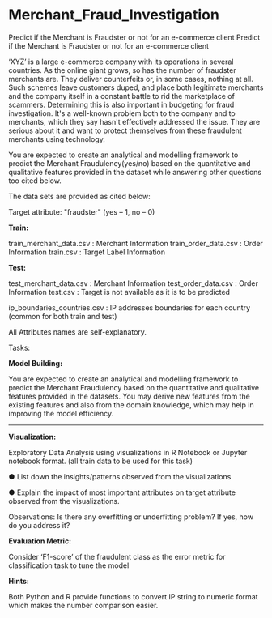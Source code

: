 # Merchant_Fraud_Investigation
Predict if the Merchant is Fraudster or not for an e-commerce client
Predict if the Merchant is Fraudster or not for an e-commerce client

‘XYZ’ is a large e-commerce company with its operations in several countries. As the online giant grows, so has the number of fraudster merchants are. They deliver counterfeits or, in some cases, nothing at all. Such schemes leave customers duped, and place both legitimate merchants and the company itself in a constant battle to rid the marketplace of scammers. Determining this is also important in budgeting for fraud investigation. It's a well-known problem both to the company and to merchants, which they say hasn't effectively addressed the issue. They are serious about it and want to protect themselves from these fraudulent merchants using technology.

You are expected to create an analytical and modelling framework to predict the Merchant Fraudulency(yes/no) based on the quantitative and qualitative features provided in the dataset while answering other questions too cited below.

The data sets are provided as cited below:

Target attribute: "fraudster" (yes – 1, no – 0)

**Train:**

train_merchant_data.csv : Merchant Information train_order_data.csv : Order Information train.csv : Target Label Information

**Test:**

test_merchant_data.csv : Merchant Information test_order_data.csv : Order Information test.csv : Target is not available as it is to be predicted

ip_boundaries_countries.csv : IP addresses boundaries for each country (common for both train and test)

All Attributes names are self-explanatory.

Tasks:

**Model Building:**

You are expected to create an analytical and modelling framework to predict the Merchant Fraudulency based on the quantitative and qualitative features provided in the datasets. You may derive new features from the existing features and also from the domain knowledge, which may help in improving the model efficiency.

****

**Visualization:**

Exploratory Data Analysis using visualizations in R Notebook or Jupyter notebook format. (all train data to be used for this task)

● List down the insights/patterns observed from the visualizations 

● Explain the impact of most important attributes on target attribute observed from the visualizations.

Observations: Is there any overfitting or underfitting problem? If yes, how do you address it?

**Evaluation Metric:**

Consider ‘F1-score’ of the fraudulent class as the error metric for classification task to tune the model

**Hints:**

Both Python and R provide functions to convert IP string to numeric format which makes the number comparison easier.
